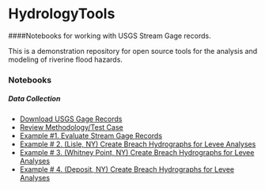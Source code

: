 # HydrologyTools
####Notebooks for working with USGS Stream Gage records. 

This is a demonstration repository for open source tools for the analysis and modeling of riverine flood hazards. 


### Notebooks
##### Data Collection
+  [Download USGS Gage Records](nbs/GetUSGS_GageData.ipynb)
+  [Review Methodology/Test Case ](nbs/MethodologyOverview.ipynb)
+  [Example #1. Evaluate Stream Gage Records](nbs/FirstLook_GageData.ipynb)
+  [Example # 2. (Lisle, NY) Create Breach Hydrographs for Levee Analyses](nbs/Lisle.ipynb)
+  [Example # 3. (Whitney Point, NY) Create Breach Hydrographs for Levee Analyses ](nbs/WhitneyPoint.ipynb)
+  [Example # 4. (Deposit, NY) Create Breach Hydrographs for Levee Analyses ](nbs/Deposit.ipynb)